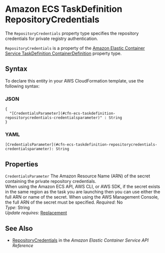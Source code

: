 # Amazon ECS TaskDefinition RepositoryCredentials<a name="aws-properties-ecs-taskdefinition-repositorycredentials"></a>

<a name="aws-properties-ecs-taskdefinition-repositorycredentials-description"></a>The `RepositoryCredentials` property type specifies the repository credentials for private registry authentication\.

<a name="aws-properties-ecs-taskdefinition-repositorycredentials-inheritance"></a> `RepositoryCredentials` is a property of the [Amazon Elastic Container Service TaskDefinition ContainerDefinition](aws-properties-ecs-taskdefinition-containerdefinitions.md) property type\.

## Syntax<a name="aws-properties-ecs-taskdefinition-repositorycredentials-syntax"></a>

To declare this entity in your AWS CloudFormation template, use the following syntax:

### JSON<a name="aws-properties-ecs-taskdefinition-repositorycredentials-syntax.json"></a>

```
{
  "[CredentialsParameter](#cfn-ecs-taskdefinition-repositorycredentials-credentialsparameter)" : String
}
```

### YAML<a name="aws-properties-ecs-taskdefinition-repositorycredentials-syntax.yaml"></a>

```
[CredentialsParameter](#cfn-ecs-taskdefinition-repositorycredentials-credentialsparameter): String
```

## Properties<a name="aws-properties-ecs-taskdefinition-repositorycredentials-properties"></a>

`CredentialsParameter`  <a name="cfn-ecs-taskdefinition-repositorycredentials-credentialsparameter"></a>
The Amazon Resource Name \(ARN\) of the secret containing the private repository credentials\.  
When using the Amazon ECS API, AWS CLI, or AWS SDK, if the secret exists in the same region as the task you are launching then you can use either the full ARN or name of the secret\. When using the AWS Management Console, the full ARN of the secret must be specified\.
 *Required*: No  
 *Type*: String  
 *Update requires*: [Replacement](using-cfn-updating-stacks-update-behaviors.md#update-replacement) 

## See Also<a name="aws-properties-ecs-taskdefinition-repositorycredentials-seealso"></a>
+ [RepositoryCredentials](https://docs.aws.amazon.com/AmazonECS/latest/APIReference/API_RepositoryCredentials.html) in the *Amazon Elastic Container Service API Reference*